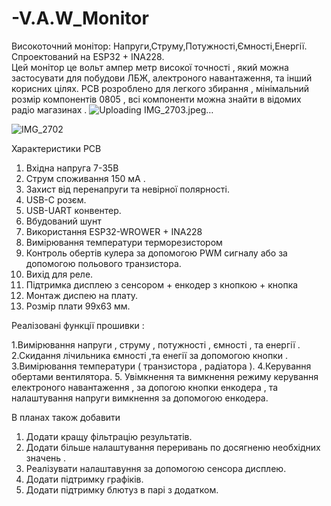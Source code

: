 # -V.A.W_Monitor
Високоточний монітор: Напруги,Струму,Потужності,Ємності,Енергії. Спроектований на ESP32 + INA228.  
Цей монітор  це вольт ампер метр високої точності , який можна застосувати для побудови   ЛБЖ, алектроного навантаження, та інший  корисних цілях. 
PCB розроблено для легкого збирання , мінімальний розмір  компонентів  0805 , всі компоненти можна знайти в відомих радіо магазинах . 
![Uploading IMG_2703.jpeg…]()

![IMG_2702](https://github.com/user-attachments/assets/8a282bce-1990-42d1-ba90-c73f5840f7dc)

Характеристики  PCB 
1. Вхідна напруга  7-35В
2. Струм споживання  150 мА . 
3. Захист від перенапруги та невірної полярності.
4. USB-C розєм.
5. USB-UART конвентер.
6. Вбудований шунт
7. Використання  ESP32-WROWER + INA228
8. Вимірювання температури терморезистором
9. Контроль обертів кулера за допомогою PWM сигналу або за допомогою польового транзистора.
10. Вихід для  реле. 
11. Підтримка дисплею з сенсором +  енкодер  з кнопкою  + кнопка 
12. Монтаж диспею на плату.
13. Розмір плати 99х63 мм.


Реалізовані функції прошивки :

1.Вимірювання напруги  , струму , потужності , ємності  , та  енергії . 
2.Скидання  лічильника  ємності ,та енегії за допомогою кнопки .
3.Вимірювання температури ( транзистора  , радіатора ). 
4.Керування обертами вентилятора. 
5. Увімкнення та вимкнення режиму  керування електроного навантаження  , за допогою кнопки енкодера , та  налаштування  напруги  вимкнення за допомогою енкодера.

В планах також добавити  
1.	Додати кращу фільтрацію результатів. 
2.	Додати більше  налаштування переривань по досягненю необхідних значень .
3.	Реалізувати налаштавуння за допомогою сенсора дисплею.
4.	Додати  підтримку графіків. 
5.	Додати підтримку  блютуз в парі з  додатком. 

